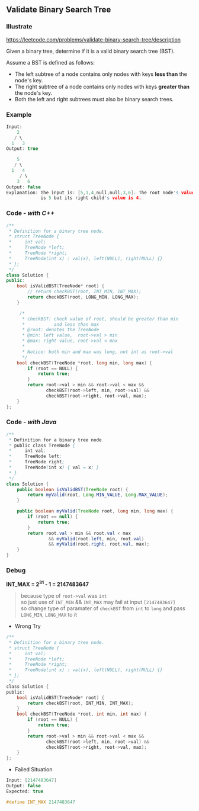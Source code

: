## Validate Binary Search Tree
### Illustrate
<https://leetcode.com/problems/validate-binary-search-tree/description>

Given a binary tree, determine if it is a valid binary search tree (BST).

Assume a BST is defined as follows:

* The left subtree of a node contains only nodes with keys **less than** the node's key.
* The right subtree of a node contains only nodes with keys **greater than** the node's key.
* Both the left and right subtrees must also be binary search trees.

### Example

```c
Input:
    2
   / \
  1   3
Output: true

    5
   / \
  1   4
     / \
    3   6
Output: false
Explanation: The input is: [5,1,4,null,null,3,6]. The root node's value
             is 5 but its right child's value is 4.
```

### Code - _with C++_

```c++
/**
 * Definition for a binary tree node.
 * struct TreeNode {
 *     int val;
 *     TreeNode *left;
 *     TreeNode *right;
 *     TreeNode(int x) : val(x), left(NULL), right(NULL) {}
 * };
 */
class Solution {
public:
    bool isValidBST(TreeNode* root) {
        // return checkBST(root, INT_MIN, INT_MAX);
        return checkBST(root, LONG_MIN, LONG_MAX);
    }

     /*
      * checkBST: check value of root, should be greater than min
      *           and less than max
      * @root: denotes the TreeNode
      * @min: left value,  root->val > min
      * @max: right value, root->val < max
      *
      * Notice: both min and max was long, not int as root->val
      */
    bool checkBST(TreeNode *root, long min, long max) {
        if (root == NULL) {
            return true;
        }
        return root->val > min && root->val < max &&
               checkBST(root->left, min, root->val) &&
               checkBST(root->right, root->val, max);
    }
};
```

### Code - _with Java_

```java
/**
 * Definition for a binary tree node.
 * public class TreeNode {
 *     int val;
 *     TreeNode left;
 *     TreeNode right;
 *     TreeNode(int x) { val = x; }
 * }
 */
class Solution {
    public boolean isValidBST(TreeNode root) {
        return myValid(root, Long.MIN_VALUE, Long.MAX_VALUE);
    }

    public boolean myValid(TreeNode root, long min, long max) {
        if (root == null) {
            return true;
        }
        return root.val > min && root.val < max
                && myValid(root.left, min, root.val)
                && myValid(root.right, root.val, max);
    }
}
```

### Debug
**INT_MAX = 2<sup>31</sup> - 1 = 2147483647**

> because type of `root->val` was `int`<br>
so just use of `INT_MIN` && `INT_MAX` may fail at input `[2147483647]`<br>
so change type of paramater of `checkBST` from `int` to `long` and pass `LONG_MIN`, `LONG_MAX` to it

- Wrong Try

```c
/**
 * Definition for a binary tree node.
 * struct TreeNode {
 *     int val;
 *     TreeNode *left;
 *     TreeNode *right;
 *     TreeNode(int x) : val(x), left(NULL), right(NULL) {}
 * };
 */
class Solution {
public:
    bool isValidBST(TreeNode* root) {
        return checkBST(root, INT_MIN, INT_MAX);
    }
    bool checkBST(TreeNode *root, int min, int max) {
        if (root == NULL) {
            return true;
        }
        return root->val > min && root->val < max &&
               checkBST(root->left, min, root->val) &&
               checkBST(root->right, root->val, max);
    }
};
```

- Failed Situation

```c
Input: [2147483647]
Output: false
Expected: true
```

```c
#define INT_MAX	2147483647
```
